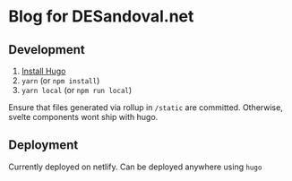 # Blog for DESandoval.net

## Development
1. [Install Hugo](https://gohugo.io/getting-started/installing/)
2. `yarn` (or `npm install`)
3. `yarn local` (or `npm run local`)

Ensure that files generated via rollup in `/static` are committed. Otherwise, svelte components wont ship with hugo.

## Deployment
Currently deployed on netlify. Can be deployed anywhere using `hugo`

